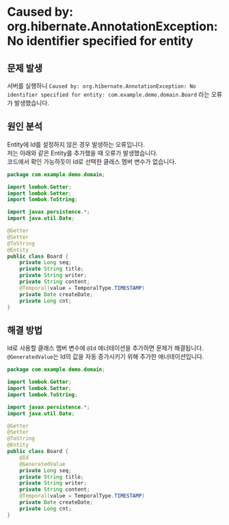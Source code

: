 # Caused by: org.hibernate.AnnotationException: No identifier specified for entity


## 문제 발생
서버를 실행하니 `Caused by: org.hibernate.AnnotationException: No identifier specified for entity: com.example.demo.domain.Board` 라는 오류가 발생했습니다.  

## 원인 분석
Entity에 Id를 설정하지 않은 경우 발생하는 오류입니다.  
저는 아래와 같은 Entity를 추가했을 때 오류가 발생했습니다.  
코드에서 확인 가능하듯이 Id로 선택한 클래스 멤버 변수가 없습니다.  

```java
package com.example.demo.domain;

import lombok.Getter;
import lombok.Setter;
import lombok.ToString;

import javax.persistence.*;
import java.util.Date;

@Getter
@Setter
@ToString
@Entity
public class Board {
    private Long seq;
    private String title;
    private String writer;
    private String content;
    @Temporal(value = TemporalType.TIMESTAMP)
    private Date createDate;
    private Long cnt;
}
```

## 해결 방법
Id로 사용할 클래스 멤버 변수에 `@Id` 애너테이션을 추가하면 문제가 해결됩니다.  
`@GeneratedValue`는 Id의 값을 자동 증가시키기 위해 추가한 애너테이션입니다.  

```java
package com.example.demo.domain;

import lombok.Getter;
import lombok.Setter;
import lombok.ToString;

import javax.persistence.*;
import java.util.Date;

@Getter
@Setter
@ToString
@Entity
public class Board {
    @Id
    @GeneratedValue
    private Long seq;
    private String title;
    private String writer;
    private String content;
    @Temporal(value = TemporalType.TIMESTAMP)
    private Date createDate;
    private Long cnt;
}

```
